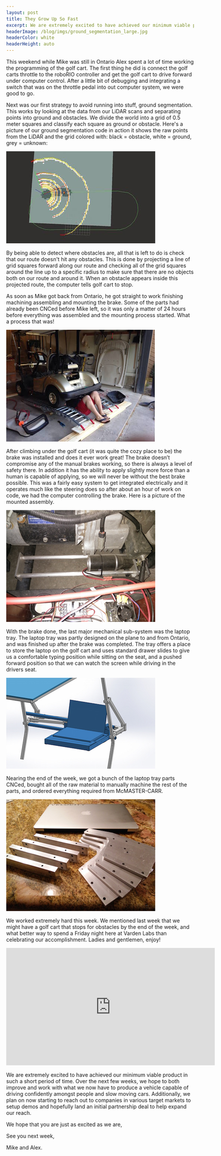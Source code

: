 ```yaml
---
layout: post
title: They Grow Up So Fast
excerpt: We are extremely excited to have achieved our minimum viable product in such a short period of time.
headerImage: /blog/imgs/ground_segmentation_large.jpg
headerColor: white
headerHeight: auto
---
```


This weekend while Mike was still in Ontario Alex spent a lot of time working the programming of the golf cart. The first thing he did is connect the golf carts throttle to the roboRIO controller and get the golf cart to drive forward under computer control.  After a little bit of debugging and integrating a switch that was on the throttle pedal into out computer system, we were good to go.

Next was our first strategy to avoid running into stuff, ground segmentation. This works by looking at the data from our LiDAR scans and separating points into ground and obstacles. We divide the world into a grid of 0.5 meter squares and classify each square as ground or obstacle. Here's a picture of our ground segmentation code in action it shows the raw points from the LiDAR and the grid colored with: black = obstacle, white = ground, grey = unknown:

![screenshot of ground segmentation](/blog/imgs/ground_segmentation.jpg)

By being able to detect where obstacles are, all that is left to do is check that our route doesn't hit any obstacles. This is done by projecting a line of grid squares forward along our route and checking all of the grid squares around the line up to a specific radius to make sure that there are no objects both on our route and around it.  When an obstacle appears inside this projected route, the computer tells golf cart to stop.

As soon as Mike got back from Ontario, he got straight to work finishing machining assembling and mounting the brake.  Some of the parts had already been CNCed before Mike left, so it was only a matter of 24 hours before everything was assembled and the mounting process started.  What a process that was!

![Mike under the golf cart](/blog/imgs/installing_brake.jpg)

After climbing under the golf cart (it was quite the cozy place to be) the brake was installed and does it ever work great!  The brake doesn’t compromise any of the manual brakes working, so there is always a level of safety there.  In addition it has the ability to apply slightly more force than a human is capable of applying, so we will never be without the best brake possible. This was a fairly easy system to get integrated electrically and it operates much like the steering does so after about an hour of work on code, we had the computer controlling the brake.  Here is a picture of the mounted assembly.

![mounted brake](/blog/imgs/mounted_brake.jpg)

With the brake done, the last major mechanical sub-system was the laptop tray.  The laptop tray was partly designed on the plane to and from Ontario, and was finished up after the brake was completed.  The tray offers a place to store the laptop on the golf cart and uses standard drawer slides to give us a comfortable typing position while sitting on the seat, and a pushed forward position so that we can watch the screen while driving in the drivers seat.

![design of the laptop tray](/blog/imgs/laptop_tray_design.jpg)

Nearing the end of the week, we got a bunch of the laptop tray parts CNCed, bought all of the raw material to manually machine the rest of the parts, and ordered everything required from McMASTER-CARR.

![laptop tray parts](/blog/imgs/laptop_tray_parts.jpg)

We worked extremely hard this week. We mentioned last week that we might have a golf cart that stops for obstacles by the end of the week, and what better way to spend a Friday night here at Varden Labs than celebrating our accomplishment. Ladies and gentlemen, enjoy!

<iframe width="560" height="315" src="https://www.youtube.com/embed/1JJEkjLfsWA" frameborder="0" allowfullscreen></iframe>

We are extremely excited to have achieved our minimum viable product in such a short period of time. Over the next few weeks, we hope to both improve and work with what we now have to produce a vehicle capable of driving confidently amongst people and slow moving cars.  Additionally, we plan on now starting to reach out to companies in various target markets to setup demos and hopefully land an initial partnership deal to help expand our reach.

We hope that you are just as excited as we are,

See you next week,

Mike and Alex.
